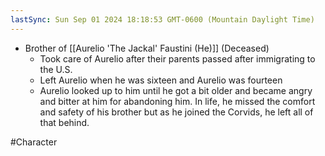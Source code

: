 ```yaml
---
lastSync: Sun Sep 01 2024 18:18:53 GMT-0600 (Mountain Daylight Time)
---
```

- Brother of [[Aurelio 'The Jackal' Faustini (He)]] (Deceased)
	- Took care of Aurelio after their parents passed after immigrating to the U.S.
	- Left Aurelio when he was sixteen and Aurelio was fourteen
	- Aurelio looked up to him until he got a bit older and became angry and bitter at him for abandoning him. In life, he missed the comfort and safety of his brother but as he joined the Corvids, he left all of that behind.




#Character 


